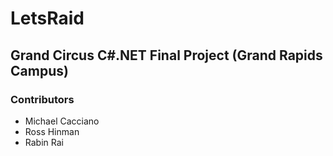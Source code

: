 # LetsRaid
## Grand Circus C#.NET Final Project (Grand Rapids Campus)
### Contributors
- Michael Cacciano
- Ross Hinman
- Rabin Rai
